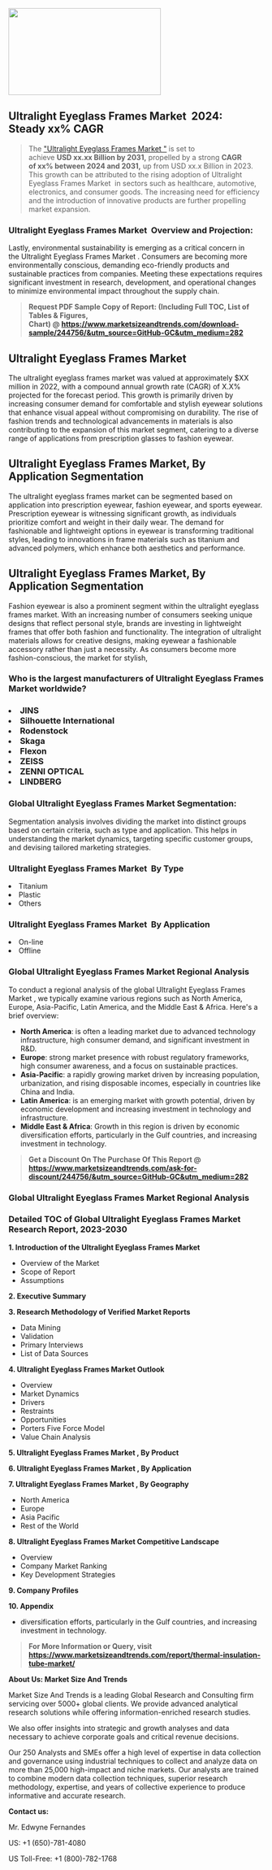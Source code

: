 <p><img class="alignnone size-medium wp-image-20088" src="https://ffe5etoiles.com/wp-content/uploads/2024/12/MST1-300x171.png" alt="" width="300" height="171" /></p><h2 id="ember46" class="ember-view reader-text-block__heading-2">Ultralight Eyeglass Frames Market &nbsp;2024: Steady&nbsp;xx% CAGR</h2><blockquote id="ember47" class="ember-view reader-text-block__blockquote">The&nbsp;<a class="app-aware-link " href="https://www.marketsizeandtrends.com/download-sample/244756/&utm_source=GitHub-GC&utm_medium=282" target="_blank" data-test-app-aware-link="">"Ultralight Eyeglass Frames Market "</a>&nbsp;is set to achieve&nbsp;<strong>USD&nbsp;xx.xx&nbsp;Billion by 2031,</strong>&nbsp;propelled by a strong&nbsp;<strong>CAGR of&nbsp;xx% between 2024 and 2031,</strong>&nbsp;up from USD xx.x Billion in 2023. This growth can be attributed to the rising adoption of&nbsp;Ultralight Eyeglass Frames Market &nbsp;in sectors such as healthcare, automotive, electronics, and consumer goods. The increasing need for efficiency and the introduction of innovative products are further propelling market expansion.</blockquote><h3 id="ember48" class="ember-view reader-text-block__heading-3">Ultralight Eyeglass Frames Market &nbsp;Overview and Projection:</h3><p id="ember49" class="ember-view reader-text-block__paragraph">Lastly, environmental sustainability is emerging as a critical concern in the&nbsp;Ultralight Eyeglass Frames Market . Consumers are becoming more environmentally conscious, demanding eco-friendly products and sustainable practices from companies. Meeting these expectations requires significant investment in research, development, and operational changes to minimize environmental impact throughout the supply chain.</p><blockquote id="ember50" class="ember-view reader-text-block__blockquote"><strong>Request PDF Sample Copy of Report: (Including Full TOC, List of Tables &amp; Figures, Chart)&nbsp;@&nbsp;<strong><a href="https://www.marketsizeandtrends.com/download-sample/244756/&utm_source=GitHub-GC&utm_medium=282" target="_blank">https://www.marketsizeandtrends.com/download-sample/244756/&utm_source=GitHub-GC&utm_medium=282</a></strong></strong></blockquote><h3 class=""><h2>Ultralight Eyeglass Frames Market</h2><p>The ultralight eyeglass frames market was valued at approximately $XX million in 2022, with a compound annual growth rate (CAGR) of X.X% projected for the forecast period. This growth is primarily driven by increasing consumer demand for comfortable and stylish eyewear solutions that enhance visual appeal without compromising on durability. The rise of fashion trends and technological advancements in materials is also contributing to the expansion of this market segment, catering to a diverse range of applications from prescription glasses to fashion eyewear.</p><h2>Ultralight Eyeglass Frames Market, By Application Segmentation</h2><p>The ultralight eyeglass frames market can be segmented based on application into prescription eyewear, fashion eyewear, and sports eyewear. Prescription eyewear is witnessing significant growth, as individuals prioritize comfort and weight in their daily wear. The demand for fashionable and lightweight options in eyewear is transforming traditional styles, leading to innovations in frame materials such as titanium and advanced polymers, which enhance both aesthetics and performance.</p><h2>Ultralight Eyeglass Frames Market, By Application Segmentation</h2><p>Fashion eyewear is also a prominent segment within the ultralight eyeglass frames market. With an increasing number of consumers seeking unique designs that reflect personal style, brands are investing in lightweight frames that offer both fashion and functionality. The integration of ultralight materials allows for creative designs, making eyewear a fashionable accessory rather than just a necessity. As consumers become more fashion-conscious, the market for stylish,</h3><h3 id="" class="">Who is the largest manufacturers of&nbsp;Ultralight Eyeglass Frames Market worldwide?</h3><h3 class=""></Li><Li>JINS</Li><Li> Silhouette International</Li><Li> Rodenstock</Li><Li> Skaga</Li><Li> Flexon</Li><Li> ZEISS</Li><Li> ZENNI OPTICAL</Li><Li> LINDBERG</h3><h3 id="ember53" class="ember-view reader-text-block__heading-3">Global&nbsp;Ultralight Eyeglass Frames Market Segmentation:</h3><p id="ember54" class="ember-view reader-text-block__paragraph">Segmentation analysis involves dividing the market into distinct groups based on certain criteria, such as type and application. This helps in understanding the market dynamics, targeting specific customer groups, and devising tailored marketing strategies.</p><h3 id="" class="">Ultralight Eyeglass Frames Market &nbsp;By Type</h3><p></Li><Li>Titanium</Li><Li> Plastic</Li><Li> Others</p><h3 id="" class="">Ultralight Eyeglass Frames Market &nbsp;By Application</h3><p class=""></Li><Li>On-line</Li><Li> Offline</p><h3 id="ember62" class="ember-view reader-text-block__heading-3">Global Ultralight Eyeglass Frames Market Regional Analysis</h3><p id="ember63" class="ember-view reader-text-block__paragraph">To conduct a regional analysis of the global Ultralight Eyeglass Frames Market , we typically examine various regions such as North America, Europe, Asia-Pacific, Latin America, and the Middle East &amp; Africa. Here's a brief overview:</p><ul><li><strong>North America</strong>: is often a leading market due to advanced technology infrastructure, high consumer demand, and significant investment in R&amp;D.</li><li><strong>Europe</strong>: strong market presence with robust regulatory frameworks, high consumer awareness, and a focus on sustainable practices.</li><li><strong>Asia-Pacific</strong>: a rapidly growing market driven by increasing population, urbanization, and rising disposable incomes, especially in countries like China and India.</li><li><strong>Latin America</strong>: is an emerging market with growth potential, driven by economic development and increasing investment in technology and infrastructure.</li><li><strong>Middle East &amp; Africa</strong>: Growth in this region is driven by economic diversification efforts, particularly in the Gulf countries, and increasing investment in technology.</li></ul><blockquote id="ember61" class="ember-view reader-text-block__blockquote"><strong>Get a Discount On The Purchase Of This Report @ <strong><a href="https://html-cleaner.com/" target="">https://www.marketsizeandtrends.com/ask-for-discount/244756/&utm_source=GitHub-GC&utm_medium=282</a></strong></strong></blockquote><h3 id="ember62" class="ember-view reader-text-block__heading-3">Global Ultralight Eyeglass Frames Market Regional Analysis</h3><h3 id="" class="">Detailed TOC of Global Ultralight Eyeglass Frames Market Research Report, 2023-2030</h3><p id="" class=""><strong>1. Introduction of the Ultralight Eyeglass Frames Market </strong></p><ul><li>Overview of the Market</li><li>Scope of Report</li><li>Assumptions</li></ul><p id="" class=""><strong>2. Executive Summary</strong></p><p id="" class=""><strong>3. Research Methodology of Verified Market Reports</strong></p><ul><li>Data Mining</li><li>Validation</li><li>Primary Interviews</li><li>List of Data Sources</li></ul><p id="" class=""><strong>4. Ultralight Eyeglass Frames Market Outlook</strong></p><ul><li>Overview</li><li>Market Dynamics</li><li>Drivers</li><li>Restraints</li><li>Opportunities</li><li>Porters Five Force Model</li><li>Value Chain Analysis</li></ul><p id="" class=""><strong>5. Ultralight Eyeglass Frames Market , By Product</strong></p><p id="" class=""><strong>6. Ultralight Eyeglass Frames Market , By Application</strong></p><p id="" class=""><strong>7. Ultralight Eyeglass Frames Market , By Geography</strong></p><ul><li>North America</li><li>Europe</li><li>Asia Pacific</li><li>Rest of the World</li></ul><p id="" class=""><strong>8. Ultralight Eyeglass Frames Market Competitive Landscape</strong></p><ul><li>Overview</li><li>Company Market Ranking</li><li>Key Development Strategies</li></ul><p id="" class=""><strong>9. Company Profiles</strong></p><p id="" class=""><strong>10. Appendix</strong></p><ul><li>diversification efforts, particularly in the Gulf countries, and increasing investment in technology.</li></ul><blockquote id="ember65" class="ember-view reader-text-block__blockquote"><strong>For More Information or Query, visit <strong><strong><a href="https://html-cleaner.com/" target="">https://www.marketsizeandtrends.com/report/thermal-insulation-tube-market/</a></strong></strong></strong></blockquote><p id="" class=""><strong>About Us: Market Size And Trends</strong></p><p id="" class="">Market Size And Trends is a leading Global Research and Consulting firm servicing over 5000+ global clients. We provide advanced analytical research solutions while offering information-enriched research studies.</p><p id="" class="">We also offer insights into strategic and growth analyses and data necessary to achieve corporate goals and critical revenue decisions.</p><p id="" class="">Our 250 Analysts and SMEs offer a high level of expertise in data collection and governance using industrial techniques to collect and analyze data on more than 25,000 high-impact and niche markets. Our analysts are trained to combine modern data collection techniques, superior research methodology, expertise, and years of collective experience to produce informative and accurate research.</p><p id="" class=""><strong>Contact us:</strong></p><p id="" class="">Mr. Edwyne Fernandes</p><p id="" class="">US: +1 (650)-781-4080</p><p id="" class="">US Toll-Free: +1 (800)-782-1768</p>
